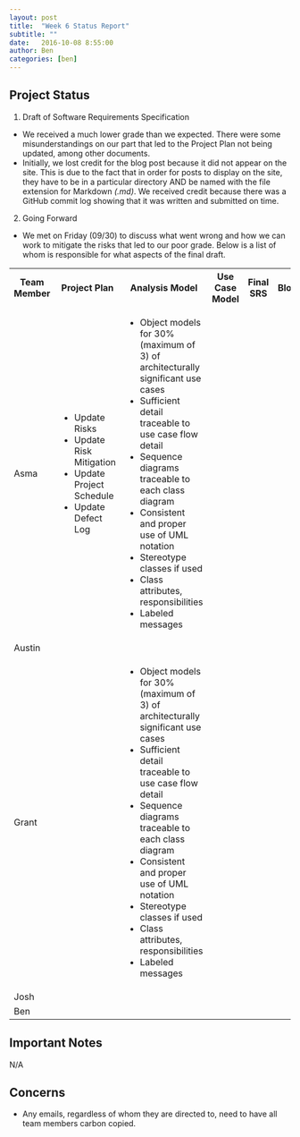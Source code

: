```yaml
---
layout: post
title:  "Week 6 Status Report"
subtitle: ""
date:   2016-10-08 8:55:00
author: Ben
categories: [ben]
---
```


## Project Status

1. Draft of Software Requirements Specification
  * We received a much lower grade than we expected. There were some misunderstandings on our part that led to the Project Plan not being updated, among other documents.
  * Initially, we lost credit for the blog post because it did not appear on the site. This is due to the fact that in order for posts to display on the site, they have to be in a particular directory AND be named with the file extension for Markdown <em>(.md)</em>. We received credit because there was a GitHub commit log showing that it was written and submitted on time.
  
2. Going Forward
  * We met on Friday (09/30) to discuss what went wrong and how we can work to mitigate the risks that led to our poor grade. Below is a list of whom is responsible for what aspects of the final draft.
  
  <table>
  <tbody>
    <tr>
      <th>Team Member</th>
      <th>Project Plan</th>
      <th>Analysis Model</th>
      <th>Use Case Model</th>
      <th>Final SRS</th>
      <th>Blog</th>
      <th>Presentation</th>
      <th>Submission</th>
    </tr>
    <tr>
      <td>Asma</td>
      <td>
        <ul>
          <li>Update Risks</li>
          <li>Update Risk Mitigation</li>
          <li>Update Project Schedule</li>
          <li>Update Defect Log</li>
        </ul>
      </td>
      <td>
        <ul>
          <li>Object models for 30% (maximum of 3) of architecturally significant use cases</li>
          <li>Sufficient detail traceable to use case flow detail</li>
          <li>Sequence diagrams traceable to each class diagram</li>
          <li>Consistent and proper use of UML notation</li>
          <li>Stereotype classes if used</li>
          <li>Class attributes, responsibilities</li>
          <li>Labeled messages</li>
        </ul>
      </td>
      <td></td>
      <td></td>
      <td></td>
      <td>Setup Present</td>
      <td></td>
    </tr>
    <tr>
      <td>Austin</td>
      <td></td>
      <td></td>
      <td></td>
      <td></td>
      <td></td>
      <td></td>
      <td></td>
    </tr>
    <tr>
      <td>Grant</td>
      <td></td>
      <td>
        <ul>
          <li>Object models for 30% (maximum of 3) of architecturally significant use cases</li>
          <li>Sufficient detail traceable to use case flow detail</li>
          <li>Sequence diagrams traceable to each class diagram</li>
          <li>Consistent and proper use of UML notation</li>
          <li>Stereotype classes if used</li>
          <li>Class attributes, responsibilities</li>
          <li>Labeled messages</li>
        </ul>
      </td>
      <td></td>
      <td></td>
      <td></td>
      <td></td>
      <td></td>
    </tr>
    <tr>
      <td>Josh</td>
      <td></td>
      <td></td>
      <td></td>
      <td></td>
      <td></td>
      <td></td>
      <td></td>
      </td>
    </tr>
    <tr>
      <td>Ben</td>
      <td></td>
      <td></td>
      <td></td>
      <td></td>
      <td></td>
      <td></td>
      <td></td>
      </td>
    </tr>
  </tbody>
  </table>

## Important Notes

N/A

## Concerns

* Any emails, regardless of whom they are directed to, need to have all team members carbon copied.
